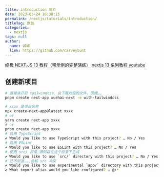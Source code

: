 ```yaml
---
title: introduction 简介
date: 2023-03-24 16:38:15
permalink: /nextjs/tutorials/introduction/
titleTag: 原创
categories: 
  - nextjs
tags: null
author: 
  name: 诚城
  link: https://github.com/carveybunt
---
```

[终极 NEXT.JS 13 教程（带示例的完整演练）](https://www.bilibili.com/video/BV1Pd4y1c7o5/?vd_source=cf990de380ee2e1b26ff001353a0f95f)
[nextjs 13 系列教程 youtube](https://www.youtube.com/watch?v=wJgRqzOIUEk)

## 创建新项目

```sh
# 直接诶开启 tailwindcss，会下载对应的文件，很慢……
pnpm create next-app xuehai-next -e with-tailwindcss
```

```sh
# xxxx 是项目名称
npx create-next-app@latest xxxx
# or
yarn create next-app xxxx
# or
pnpm create next-app xxxx
# 启用 TypeScript
✔ Would you like to use TypeScript with this project? … No / Yes
# 启用 ESLint
✔ Would you like to use ESLint with this project? … No / Yes
# 使用 src/ 目录,源码将在这个目录下生成
✔ Would you like to use `src/` directory with this project? … No / Yes
# 还不知道……,会和 src 冲突
✔ Would you like to use experimental `app/` directory with this project? … No / Yes
✔ What import alias would you like configured? … @/*

```
